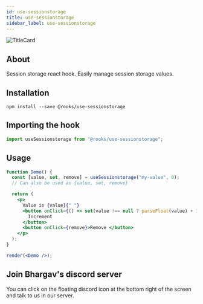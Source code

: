 ```yaml
---
id: use-sessionstorage
title: use-sessionstorage
sidebar_label: use-sessionstorage
---
```


![TitleCard](https://raw.githubusercontent.com/imbhargav5/rooks/HEAD/packages/sessionstorage/title-card.svg)

   

## About

Session storage react hook. Easily manage session storage values.
<br/>

## Installation

    npm install --save @rooks/use-sessionstorage

## Importing the hook

```javascript
import useSessionstorage from "@rooks/use-sessionstorage";
```

## Usage

```jsx
function Demo() {
  const [value, set, remove] = useSessionstorage("my-value", 0);
  // Can also be used as {value, set, remove}

  return (
    <p>
      Value is {value}{" "}
      <button onClick={() => set(value !== null ? parseFloat(value) + 1 : 0)}>
        Increment
      </button>
      <button onClick={remove}>Remove </button>
    </p>
  );
}

render(<Demo />);
```


## Join Bhargav's discord server
You can click on the floating discord icon at the bottom right of the screen and talk to us in our server.

    